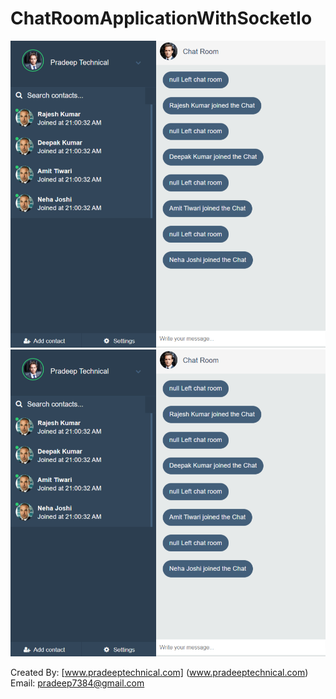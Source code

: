 # ChatRoomApplicationWithSocketIo
![Scrteenshots](https://github.com/pradeep4uhere/ChatRoomApplicationWithSocketIo/blob/master/Screenshots/1.png)
![Scrteenshots](https://github.com/pradeep4uhere/ChatRoomApplicationWithSocketIo/blob/master/Screenshots/1.png)

Created By: [www.pradeeptechnical.com] (www.pradeeptechnical.com)
Email: pradeep7384@gmail.com
